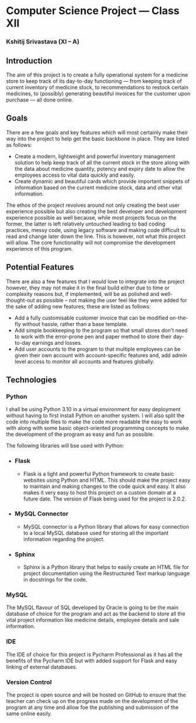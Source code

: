 # Computer Science Project — Class XII

### Kshitij Srivastava (XI – A)

## Introduction

The aim of this project is to create a fully operational system for a medicine store to keep track of its day-to-day
functioning — from keeping track of current inventory of medicine stock, to recommendations to restock certain
medicines, to (possibly) generating beautiful invoices for the customer upon purchase — all done online.

## Goals

There are a few goals and key features which will most certainly make their way into the project to help get the basic
backbone in place. They are listed as follows:

- Create a modern, lightweight and powerful inventory management solution to help keep track of all the current stock in
  the store along with the data about medicine quantity, potency and expiry date to allow the employees access to vital
  data quickly and easily.
- Create dynamic and beautiful cards which provide important snippets of information based on the current medicine
  stock, data and other vital information.

The ethos of the project revolves around not only creating the best user experience possible but also creating the best
developer and development experience possible as well because, while most projects focus on the former, the latter is
left relatively untouched leading to bad coding practices, messy code, using legacy software and making code difficult
to read and change later down the line. This is however, not what this project will allow. The core functionality will
not compromise the development experience of this program.

## Potential Features

There are also a few features that I would love to integrate into the project however, they may not make it in the final
build either due to time or complexity reasons but, if implemented, will be as polished and well-thought-out as possible
– not making the user feel like they were added for the sake of adding new features; these are listed as follows:

- Add a fully customisable customer invoice that can be modified on-the-fly without hassle, rather than a base template.
- Add simple bookkeeping to the program so that small stores don't need to work with the error-prone pen and paper
  method to store their day-to-day earnings and losses.
- Add user accounts to the program to that multiple employees can be given their own account with account-specific
  features and, add admin level access to monitor all accounts and features globally.

## Technologies

### Python

I shall be using Python 3.10 in a virtual environment for easy deployment without having to first install Python on
another system. I will also split the code into multiple files to make the code more readable the easy to work with
along with some basic object-oriented programming concepts to make the development of the program as easy and fun as
possible.

The following libraries will bse used with Python:

- ### Flask
    - Flask is a light and powerful Python framework to create basic websites using Python and HTML. This should make
      the project easy to maintain and making changes to the code quick and easy. It also makes it very easy to host
      this project on a custom domain at a future date. The version of Flask being used for the project is 2.0.2.

- ### MySQL Connector
    - MySQL connector is a Python library that allows for easy connection to a local MySQL database used for storing all
      the important information regarding the project.

- ### Sphinx
    - Sphinx is a Python library that helps to easily create an HTML file for project documentation using the
      Restructured Text markup language in docstrings for the code.

### MySQL

The MySQL flavour of SQL developed by Oracle is going to be the main database of choice for the program and act as the
backend to store all the vital project information like medicine details, employee details and sale information.

### IDE

The IDE of choice for this project is Pycharm Professional as it has all the benefits of the Pycharm IDE but with added
support for Flask and easy linking of external databases.

### Version Control

The project is open source and will be hosted on GitHub to ensure that the teacher can check up on the progress made on
the development of the program at any time and allow foe the publishing and submission of the same online easily.
